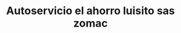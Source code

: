 ---
title: "Autoservicio el ahorro luisito sas zomac"
url: /lejanias/autoservicio-el-ahorro-luisito-sas-zomac/
shop: tienda rural
---